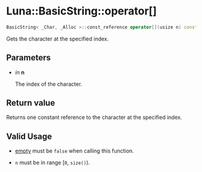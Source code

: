 # Luna::BasicString::operator[]

```c++
BasicString< _Char, _Alloc >::const_reference operator[](usize n) const
```

Gets the character at the specified index. 



## Parameters
* *in* **n**

    The index of the character. 

## Return value
Returns one constant reference to the character at the specified index. 

## Valid Usage
* [empty](class_luna_1_1_basic_string_1a644718bb2fb240de962dc3c9a1fdf0dc.md) must be `false` when calling this function.

* `n` must be in range [`0`, `size()`). 

